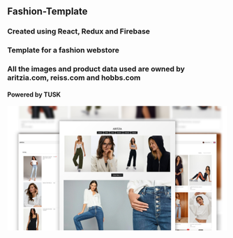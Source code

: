 ## Fashion-Template
### Created using React, Redux and Firebase
### Template for a fashion webstore
### All the images and product data used are owned by aritzia.com, reiss.com and hobbs.com
#### Powered by TUSK
![1](fashion-template/screenshots/5.png)


